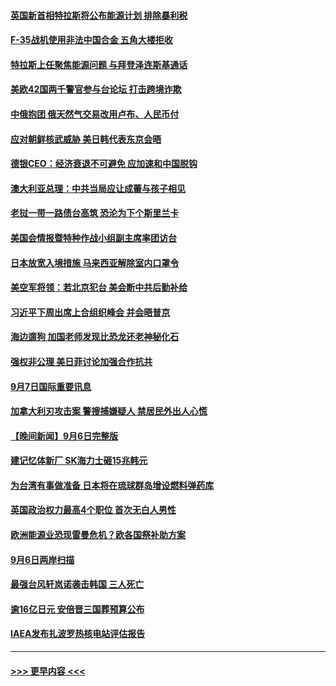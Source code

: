 #### [英国新首相特拉斯将公布能源计划 排除暴利税](../pages/prog202/a103520905.md?t=09080751) 
#### [F-35战机使用非法中国合金 五角大楼拒收](../pages/prog202/a103520864.md?t=09080751) 
#### [特拉斯上任聚焦能源问题 与拜登泽连斯基通话](../pages/prog202/a103520810.md?t=09080751) 
#### [美欧42国两千警官参与台论坛 打击跨境诈欺](../pages/prog202/a103520812.md?t=09080751) 
#### [中俄抱团 俄天然气交易改用卢布、人民币付](../pages/prog202/a103520816.md?t=09080751) 
#### [应对朝鲜核武威胁 美日韩代表东京会晤](../pages/prog202/a103520806.md?t=09080751) 
#### [德银CEO：经济衰退不可避免 应加速和中国脱钩](../pages/prog202/a103520769.md?t=09080751) 
#### [澳大利亚总理：中共当局应让成蕾与孩子相见](../pages/prog202/a103520804.md?t=09080751) 
#### [老挝一带一路债台高筑 恐沦为下个斯里兰卡](../pages/prog202/a103520661.md?t=09080751) 
#### [美国会情报暨特种作战小组副主席率团访台](../pages/prog202/a103520653.md?t=09080751) 
#### [日本放宽入境措施 马来西亚解除室内口罩令](../pages/prog202/a103520621.md?t=09080751) 
#### [美空军将领：若北京犯台 美会断中共后勤补给](../pages/prog202/a103520616.md?t=09080751) 
#### [习近平下周出席上合组织峰会 并会晤普京](../pages/prog202/a103520606.md?t=09080751) 
#### [海边遛狗 加国老师发现比恐龙还老神秘化石](../pages/prog202/a103520559.md?t=09080751) 
#### [强权非公理 美日菲讨论加强合作抗共](../pages/prog202/a103520535.md?t=09080751) 
#### [9月7日国际重要讯息](../pages/prog202/a103520520.md?t=09080751) 
#### [加拿大利刃攻击案 警搜捕嫌疑人 禁居民外出人心慌](../pages/prog202/a103520459.md?t=09080751) 
#### [【晚间新闻】9月6日完整版](../pages/prog202/a103520308.md?t=09080751) 
#### [建记忆体新厂 SK海力士砸15兆韩元](../pages/prog202/a103520379.md?t=09080751) 
#### [为台湾有事做准备 日本将在琉球群岛增设燃料弹药库](../pages/prog202/a103520361.md?t=09080751) 
#### [英国政治权力最高4个职位 首次无白人男性](../pages/prog202/a103520307.md?t=09080751) 
#### [欧洲能源业恐现雷曼危机？欧各国祭补助方案](../pages/prog202/a103520323.md?t=09080751) 
#### [9月6日两岸扫描](../pages/prog202/a103520180.md?t=09080751) 
#### [最强台风轩岚诺袭击韩国 三人死亡](../pages/prog202/a103520161.md?t=09080751) 
#### [逾16亿日元 安倍晋三国葬预算公布](../pages/prog202/a103520164.md?t=09080751) 
#### [IAEA发布扎波罗热核电站评估报告](../pages/prog202/a103520167.md?t=09080751) 

----
#### [ >>> 更早内容 <<< ](../indexes/prog202-earlier.md)
